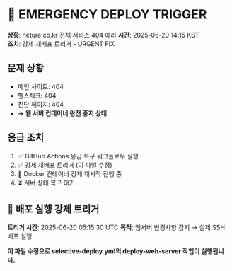 # 🚨 EMERGENCY DEPLOY TRIGGER

**상황**: neture.co.kr 전체 서비스 404 에러
**시간**: 2025-06-20 14:15 KST  
**조치**: 강제 재배포 트리거 - URGENT FIX

## 문제 상황
- 메인 사이트: 404
- 헬스체크: 404  
- 진단 페이지: 404
- **→ 웹 서버 컨테이너 완전 중지 상태**

## 응급 조치
1. ✅ GitHub Actions 응급 복구 워크플로우 실행
2. ✅ 강제 재배포 트리거 (이 파일 수정)
3. 🔄 Docker 컨테이너 강제 재시작 진행 중
4. ⏳ 서버 상태 복구 대기

## 🚀 배포 실행 강제 트리거
**트리거 시간**: 2025-06-20 05:15:30 UTC
**목적**: 웹서버 변경사항 감지 → 실제 SSH 배포 실행

**이 파일 수정으로 selective-deploy.yml의 deploy-web-server 작업이 실행됩니다.**